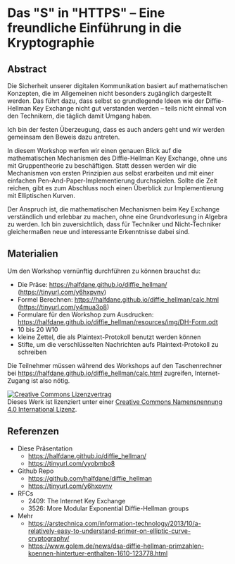 # Das "S" in "HTTPS" – Eine freundliche Einführung in die Kryptographie
## Abstract
Die Sicherheit unserer digitalen Kommunikation basiert auf mathematischen Konzepten, 
die im Allgemeinen nicht besonders zugänglich dargestellt werden. 
Das führt dazu, dass selbst so grundlegende Ideen wie der Diffie-Hellman Key Exchange nicht gut verstanden werden – 
teils nicht einmal von den Technikern, die täglich damit Umgang haben. 

Ich bin der festen Überzeugung, dass es auch anders geht und wir werden gemeinsam den Beweis dazu antreten.

In diesem Workshop werfen wir einen genauen Blick auf die mathematischen Mechanismen des Diffie-Hellman Key Exchange, 
ohne uns mit Gruppentheorie zu beschäftigen. 
Statt dessen werden wir die Mechanismen von ersten Prinzipien aus selbst erarbeiten und mit einer einfachen 
Pen-And-Paper-Implementierung durchspielen. 
Sollte die Zeit reichen, gibt es zum Abschluss noch einen Überblick zur Implementierung mit Elliptischen Kurven.

Der Anspruch ist, die mathematischen Mechanismen beim Key Exchange verständlich und erlebbar zu machen, 
ohne eine Grundvorlesung in Algebra zu werden. 
Ich bin zuversichtlich, dass für Techniker und Nicht-Techniker gleichermaßen neue und interessante Erkenntnisse dabei sind.

## Materialien
Um den Workshop vernünftig durchführen zu können brauchst du:

- Die Präse: https://halfdane.github.io/diffie_hellman/ (https://tinyurl.com/y6hxpvnv)
- Formel Berechnen: https://halfdane.github.io/diffie_hellman/calc.html (https://tinyurl.com/y4mua3o8)
- Formulare für den Workshop zum Ausdrucken: https://halfdane.github.io/diffie_hellman/resources/img/DH-Form.odt
- 10 bis 20 W10
- kleine Zettel, die als Plaintext-Protokoll benutzt werden können
- Stifte, um die verschlüsselten Nachrichten aufs Plaintext-Protokoll zu schreiben

Die Teilnehmer müssen während des Workshops auf den Taschenrechner bei https://halfdane.github.io/diffie_hellman/calc.html zugreifen, Internet-Zugang ist also nötig.

<a rel="license" href="http://creativecommons.org/licenses/by/4.0/">
    <img alt="Creative Commons Lizenzvertrag"
         style="border-width:0"
         src="https://i.creativecommons.org/l/by/4.0/88x31.png"/></a>
<br/>Dieses
Werk ist lizenziert unter einer <a rel="license" href="http://creativecommons.org/licenses/by/4.0/">Creative
Commons Namensnennung 4.0 International Lizenz</a>.

## Referenzen

- Diese Präsentation
  - https://halfdane.github.io/diffie_hellman/
  - https://tinyurl.com/yyobmbo8
- Github Repo
  - https://github.com/halfdane/diffie_hellman
  - https://tinyurl.com/y6hxpvnv
- RFCs
  - 2409: The Internet Key Exchange
  - 3526: More Modular Exponential Diffie-Hellman groups
- Mehr
  - https://arstechnica.com/information-technology/2013/10/a-relatively-easy-to-understand-primer-on-elliptic-curve-cryptography/
  - https://www.golem.de/news/dsa-diffie-hellman-primzahlen-koennen-hintertuer-enthalten-1610-123778.html


